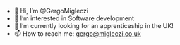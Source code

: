 - 👋 Hi, I’m @GergoMigleczi
- 👀 I’m interested in Software development
- 🌱 I’m currently looking for an apprenticeship in the UK!
- 📫 How to reach me: gergo@migleczi.co.uk

<!---
GergoMigleczi/GergoMigleczi is a ✨ special ✨ repository because its `README.md` (this file) appears on your GitHub profile.
You can click the Preview link to take a look at your changes.
--->
